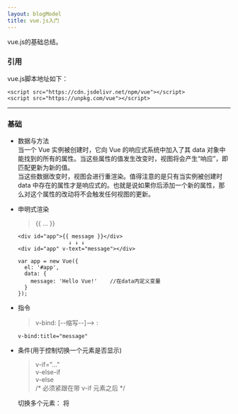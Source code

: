 ```yaml
---
layout: blogModel
title: vue.js入门
---
```

vue.js的基础总结。
<!-- more -->

### 引用
vue.js脚本地址如下：
```
<script src="https://cdn.jsdelivr.net/npm/vue"></script>
<script src="https://unpkg.com/vue"></script>
```


---


### 基础

- 数据与方法  
当一个 Vue 实例被创建时，它向 Vue 的响应式系统中加入了其 data 对象中能找到的所有的属性。当这些属性的值发生改变时，视图将会产生“响应”，即匹配更新为新的值。  
当这些数据改变时，视图会进行重渲染。值得注意的是只有当实例被创建时 data 中存在的属性才是响应式的。也就是说如果你后添加一个新的属性，那么对这个属性的改动将不会触发任何视图的更新。

- 申明式渲染 
    > {{ ... }}

    ```
    <div id="app">{{ message }}</div>
                    ↓ ↓ ↓
    <div id="app" v-text="message"></div>
    
    var app = new Vue({
      el: '#app',
      data: {
        message: 'Hello Vue!'    //在data内定义变量
      }
    });
    ```


- 指令 
    > v-bind: [--缩写--]--> :

    ```
    v-bind:title="message"
    ```


- 条件(用于控制切换一个元素是否显示)

    > v-if="..."  
        v-else-if  
        v-else  
        /* 必须紧跟在带 v-if 元素之后 */  
    
    切换多个元素： 将<template> 当做不可见的包裹元素，并在上面使用 v-if。最终的渲染结果将不包含 <template> 元素。
    ```
    <template v-if="ok">
        <p>Paragraph 1</p>
        <p>Paragraph 2</p>
    </template>
    ```
    > v-show=""  
    
    v-if 是“真正”的条件渲染，它会确保在切换过程中条件块内的事件监听器和子组件适当地被销毁和重建。v-if也是惰性的：如果在初始渲染时条件为假，则什么也不做——直到条件第一次变为真时，才会开始渲染条件块。  
    相比之下，v-show 就简单得多——不管初始条件是什么，元素总是会被渲染，并且只是简单地基于 CSS 进行切换。-->只是简单地切换元素的 CSS 属性 display。

- 循环 
    > v-for = "(item, index) in items"  
    /* 不支持 <template> 元素，也不支持 v-else   
    当 v-if 与 v-for 一起使用时，==v-for 具有比 v-if 更高的优先级==。  
    支持一个可选的第二个参数为当前项的索引。*/

    1. 数组循环：
    ```
    <ul id="example-1">
      <li v-for="item in items">
        {{ item.message }}
      </li>
    </ul>
    
    var example1 = new Vue({
      el: '#example-1',
      data: {
        items: [
          { message: 'Foo' },
          { message: 'Bar' }
        ]
      }
    })
    ``` 
    2. 对象循环：
    ```
    <div v-for="(value, key, index) in object">
      {{ key }}: {{ value }}
    </div>
    ```


- 双向绑定 (实现表单输入和应用状态之间的双向绑定)
    > v-model  

    ```
    <input v-model="message">
    data: {
        message: 'Hello Vue!'
    }
    ```  

- 数组更新检测

    ++变异方法++  
    push()
    pop()
    shift()
    unshift()
    splice()
    sort()
    reverse()  
    会改变被这些方法调用的原始数组，也会触发视图更新。
    
    ++非变异方法++  
    filter(), concat(), slice()  
    不会改变原始数组，但总是返回一个新数组。当使用非变异方法时，可以用新数组替换旧数组。
    
    - 由于 JavaScript 的限制，Vue 不能检测以下变动的数组：
        1. 用索引直接设置一个项时，例如：vm.items[indexOfItem] = newValue
        2. 修改数组的长度时，例如：vm.items.length = newLength
    
    - Vue 不能检测对象属性的添加或删除：
        ```
        var vm = new Vue({
          data: {
            a: 1, 
            userProfile: {
              name: 'Anika'
            }
          }
        })
        // `vm.a` 现在是响应式的
        
        vm.b = 2
        // `vm.b`不是响应式的
        Vue.set(vm.userProfile, 'age', 27) 
         ↓ ↓ ↓
        vm.$set(this.userProfile, 'age', 27)
        ```
        Vue 不能动态添加根级别的响应式属性。但是可以使用 Vue.set(object, key, value) 方法向嵌套对象添加响应式属性


- 计算属性  

    模板内的表达式非常便利，但是设计它们的初衷是用于++简单运算++的。在模板中放入太多的逻辑会让模板过重且难以维护。例如：
    ```
    <div id="example">
      {{ message.split('').reverse().join('') }}
    </div>
    ```
    如果要重复多次使用这个运算，应适当适应计算属性：
    ```
    <div id="example">
      <p>Computed reversed message: "{{ reversedMessage }}"</p>
    </div>
    
    var vm = new Vue({
      el: '#example',
      data: {
        message: 'Hello'
      },
      computed: {
        // 计算属性的 getter
        reversedMessage: function () {
          // `this` 指向 vm 实例
          return this.message.split('').reverse().join('')
        }
      }
    })
    ```
    我们可以将同一函数定义为一个方法而不是一个计算属性。两种方式的最终结果确实是完全相同的。然而，不同的是计算属性是基于它们的依赖进行缓存的。计算属性只有在它的相关依赖发生改变时才会重新求值。这就意味着只要 message 还没有发生改变，多次访问 reversedMessage 计算属性会立即返回之前的计算结果，而不必再次执行函数。相比之下，每当触发重新渲染时，调用方法将总会再次执行函数。
    
    - setter  
    
        计算属性默认只有 getter ，不过在需要时也可以提供一个 setter ：  
        (这样可以省去watch侦听)
        ```
        computed: {
          reversedMessage: {
            // getter
            get: function () {
              return this.message.split('').reverse().join('')
            },
            // setter
            set: function (newValue) {
              this.message = newValue.split('').reverse().join('');
              //调用vm.reversedMessage("haha"),message也会改变成"ahah"
            }
          }
        }
        ```


- 侦听属性 watch

    当需要在数据变化时执行异步或开销较大的操作时，用watch侦听变化是最有用的。
    ```
    watch: {
        // 如果 `message` 发生改变，这个函数就会运行
        message: function () { ... }
    },
    ```

- 显示过滤/排序结果

    > .filter()

    ```
    <li v-for="n in evenNumbers">{{ n }}</li>
    
    data: {
      numbers: [ 1, 2, 3, 4, 5 ]
    },
    computed: {
      evenNumbers: function () {
        return this.numbers.filter(function (number) {
          return number % 2 === 0
        })
      }
    }
    ```


- Class & Style 绑定

    - 模板语法

        ```
        <div class="static"
            v-bind:class="{ active: isActive, 'text-danger': hasError }">  
            //当classname有其他符号时需要使用引号包裹
        </div>
        ```  
        
        or 使用计算属性: 
    
        ```
        <div v-bind:class="classObject"></div>
        
        data: {
          isActive: true,
          error: null
        },
        computed: {
          classObject: function () {
            return {
              active: this.isActive && !this.error,
              'text-danger': this.error && this.error.type === 'fatal'
            }
          }
        }
        ```
        
        or 使用数组:
        
        ```
        <div v-bind:class="[isActive ? activeClass : '', errorClass]"></div>
                                ↓ ↓ ↓  //三元 转 对象形式
        <div v-bind:class="[{ active: isActive }, errorClass]"></div>
        
        data: {
          activeClass: 'active',
          errorClass: 'text-danger'
        }
        ```
    
---

### 组件化应用构建  

在 Vue 里，一个组件本质上是一个拥有预定义选项的一个 Vue 实例。  
    
```
// 定义名为 myitem 的新组件
Vue.component('myitem', {
    // myitem 组件现在接受一个
    // "prop"，类似于一个自定义特性。
    props: ['attributea','attributeb'], 
    template: '<li>{{ attributea.text }} _ {{ attributeb }}</li>'
});
var app = new Vue({
    el: '#app',
    data: {
        groceryList: [
        	{ id: 0, text: '蔬菜' },
        	{ id: 1, text: '奶酪' },
        	{ id: 2, text: '随便其他什么人吃的东西' }
        ]
    }
});
```  
模板使用：
```
<myitem v-for="item in groceryList" :attributea="item" :attributeb="item.id" :key="item.id"></myitem>
     ↓ ↓ ↓
<li is="myitem" v-for="item in groceryList" :attributea="item" :attributeb="item.id" :key="item.id"></myitem>
```

注意这里的 is="myitem" 属性。
这种做法在使用 DOM 模板时是十分必要的，因为在 <ul> 元素内只有 <li> 元素会被看作有效内容。
这样做实现的效果与 <myitem> 相同，但是可以避开一些潜在的浏览器解析错误。
---

### 事件处理

- 监听事件
    > v-on:   [--缩写--]--> @

    ```
    <div id="example-3">
      <button v-on:click="say('hi', $event)">Say hi</button>
      //内联语句处理器中访问原始的 DOM 事件。可以用特殊变量 $event 把它传入方法
    </div>
    
    new Vue({
      el: '#example-3',
      methods: {
        say: function (message) {
          if (event) event.preventDefault()
          alert(message)
        }
      }
    })
    ```

- 事件修饰符    

    |修饰符  |对应功能               |demo           |-|
    |:------:|:---------------------:|:--------------:|:---------:|
    |.stop   |event.stopPropagation()|`v-on:click.stop="doThis"`|阻止单击事件继续传播|
    |.prevent|event.preventDefault() |`v-on: submit.prevent="onSubmit"`|提交事件不再重载页面|
    |.capture|事件捕获模式|`v-on:click.capture="doThis"`|元素自身触发的事件先在此处处理，然后才交由内部元素进行处理|
    |.self   |当前元素自身触发函数|`v-on:click.self="doThat"`|只当在 `event.target` 是当前元素自身时触发处理函数,不是从内部元素触发的|    
    |.once   |事件只触发一次| -|-|
    |.passive|事件的默认行为立即触发|`v-on: scroll.passive="onScroll"`|滚动事件的默认行为 (即滚动行为) 将会立即触发|
    |.keyCode|监听键盘事件|`v-on:keyup.enter="submit"`|回车时调用 `vm.submit()`|
    
    使用修饰符时，顺序很重要，如:   
    用 `@click.prevent.self` 会阻止所有的点击，而 `@click.self.prevent` 只会阻止对元素自身的点击。  
    
    不要把 .passive 和 .prevent 一起使用，因为 .prevent 将会被忽略，同时浏览器可能会向你展示一个警告。请记住，.passive 会告诉浏览器你不想阻止事件的默认行为。
    
    ```
    <!-- 修饰符可以串联 -->
    <a v-on:click.stop.prevent="doThat"></a>
    
    <!-- 只有修饰符 -->
    <form v-on:submit.prevent></form>
    ```
    asd